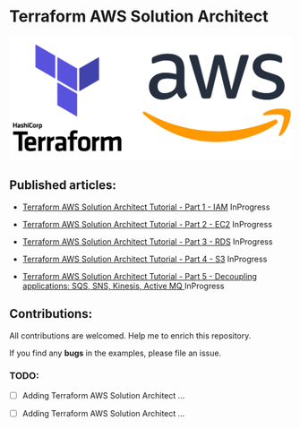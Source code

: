 # Terraform AWS Solution Architect

<p align="center">
 <img alt="Terraform Logo" src="image/terraform-aws.png">
</p>


## Published articles:

 - [Terraform AWS Solution Architect Tutorial - Part 1 - IAM]() InProgress

 - [Terraform AWS Solution Architect Tutorial - Part 2 - EC2]() InProgress

 - [Terraform AWS Solution Architect Tutorial - Part 3 - RDS]() InProgress

 - [Terraform AWS Solution Architect Tutorial - Part 4 - S3]() InProgress

 - [Terraform AWS Solution Architect Tutorial - Part 5 - Decoupling applications: SQS, SNS, Kinesis, Active MQ ]() InProgress

## Contributions:

All contributions are welcomed. Help me to enrich this repository.

If you find any **bugs** in the examples, please file an issue.

### TODO:

 - [ ] Adding Terraform AWS Solution Architect ...
 - [ ] Adding Terraform AWS Solution Architect ...

